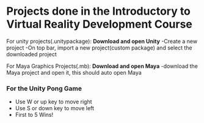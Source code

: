 # Projects done in the Introductory to Virtual Reality Development Course

For unity projects(.unitypackage): 
**Download and open Unity**
-Create a new project
-On top bar, import a new project(custom package) and select the downloaded project

For Maya Graphics Projects(.mb):
**Download and open Maya**
-download the Maya project and open it, this should auto open Maya

### For the Unity Pong Game
- Use W or up key to move right
- Use S or down key to move left
- First to 5 Wins!
